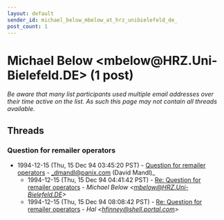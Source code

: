 ```yaml
---
layout: default
sender_id: michael_below_mbelow_at_hrz_unibielefeld_de_
post_count: 1
---
```


# Michael Below <mbelow<span>@</span>HRZ.Uni-Bielefeld.DE> (1 post)

_Be aware that many list participants used multiple email addresses over their time active on the list. As such this page may not contain all threads available._

## Threads

### Question for remailer operators
+ 1994-12-15 (Thu, 15 Dec 94 03:45:20 PST) - [Question for remailer operators](/archive/1994/12/720bb786c43745cbd430722f073edefd1a1c2a1e7f9b380287c128004e7e6d2f) - _dmandl@panix.com (David Mandl)_
  + 1994-12-15 (Thu, 15 Dec 94 04:41:42 PST) - [Re: Question for remailer operators](/archive/1994/12/22c45493c1198188a047cdc524a9bd617cd17b9434bbb8646b10c6b7fc54932d) - _Michael Below \<mbelow@HRZ.Uni-Bielefeld.DE\>_
  + 1994-12-15 (Thu, 15 Dec 94 08:08:42 PST) - [Re: Question for remailer operators](/archive/1994/12/7e7d198df898c3aa75eeca6e96f9a60cc445611e5f97e63b67c4cbc0fb0d47e8) - _Hal \<hfinney@shell.portal.com\>_

